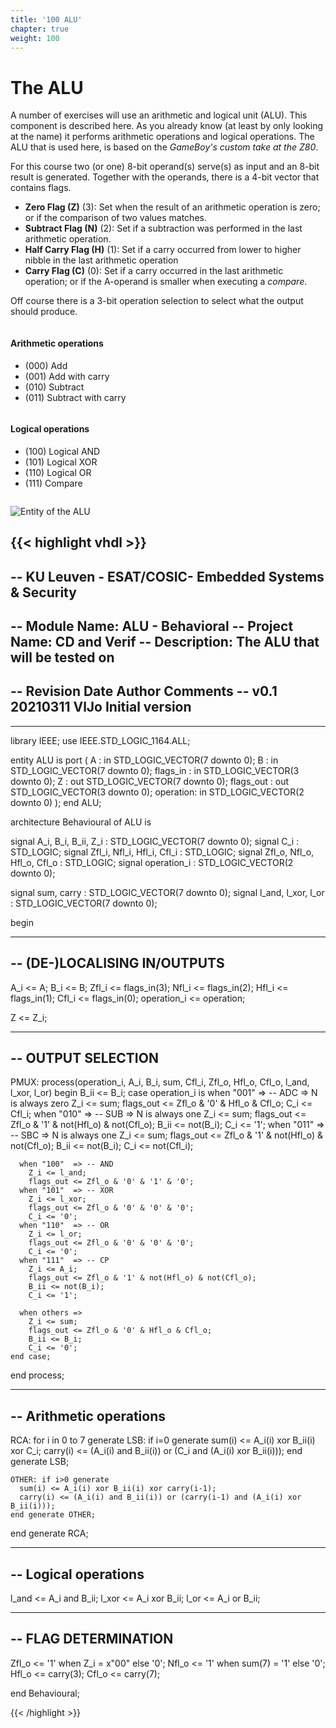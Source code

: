 ```yaml
---
title: '100 ALU'
chapter: true
weight: 100
---
```


# The ALU

A number of exercises will use an arithmetic and logical unit (ALU). This component is described here. As you already know (at least by only looking at the name) it performs arithmetic operations and logical operations. The ALU that is used here, is based on the *GameBoy's custom take at the Z80*.

For this course two (or one) 8-bit operand(s) serve(s) as input and an 8-bit result is generated. Together with the operands, there is a 4-bit vector that contains flags.

* **Zero Flag (Z)** (3): Set when the result of an arithmetic operation is zero; or if the comparison of two values matches.
* **Subtract Flag (N)** (2): Set if a subtraction was performed in the last arithmetic operation. 
* **Half Carry Flag (H)** (1): Set if a carry occurred from lower to higher nibble in the last arithmetic operation
* **Carry Flag \(C)** (0): Set if a carry occurred in the last arithmetic operation; or if the A-operand is smaller when executing a *compare*.

Off course there is a 3-bit operation selection to select what the output should produce.

<div class="multicolumn">
  <div class="column">
    <h4>Arithmetic operations</h4>
    <ul>
      <li>(000) Add</li>
      <li>(001) Add with carry</li>
      <li>(010) Subtract</li>
      <li>(011) Subtract with carry</li>
    </ul>
  </div>
  <div class="column">
    <h4>Logical operations</h4>
    <ul>
      <li>(100) Logical AND</li>
      <li>(101) Logical XOR</li>
      <li>(110) Logical OR</li>
      <li>(111) Compare</li>
    </ul>
  </div>
</div>

![Entity of the ALU](/img/ALU.png)


{{< highlight vhdl >}}
--------------------------------------------------------------------------------
-- KU Leuven - ESAT/COSIC- Embedded Systems & Security
--------------------------------------------------------------------------------
-- Module Name:     ALU - Behavioral
-- Project Name:    CD and Verif
-- Description:     The ALU that will be tested on
--
-- Revision     Date       Author     Comments
-- v0.1         20210311   VlJo       Initial version
--
--------------------------------------------------------------------------------

library IEEE;
  use IEEE.STD_LOGIC_1164.ALL;

entity ALU is
  port (
    A : in STD_LOGIC_VECTOR(7 downto 0);
    B : in STD_LOGIC_VECTOR(7 downto 0);
    flags_in : in STD_LOGIC_VECTOR(3 downto 0);
    Z : out STD_LOGIC_VECTOR(7 downto 0);
    flags_out : out STD_LOGIC_VECTOR(3 downto 0);
    operation: in STD_LOGIC_VECTOR(2 downto 0)
  );
end ALU;

architecture Behavioural of ALU is

  signal A_i, B_i, B_ii, Z_i : STD_LOGIC_VECTOR(7 downto 0);
  signal C_i : STD_LOGIC;
  signal Zfl_i, Nfl_i, Hfl_i, Cfl_i : STD_LOGIC;
  signal Zfl_o, Nfl_o, Hfl_o, Cfl_o : STD_LOGIC;
  signal operation_i : STD_LOGIC_VECTOR(2 downto 0);

  signal sum, carry : STD_LOGIC_VECTOR(7 downto 0);
  signal l_and, l_xor, l_or : STD_LOGIC_VECTOR(7 downto 0);

begin
  
  -------------------------------------------------------------------------------
  -- (DE-)LOCALISING IN/OUTPUTS
  -------------------------------------------------------------------------------
  A_i <= A;
  B_i <= B;
  Zfl_i <= flags_in(3);
  Nfl_i <= flags_in(2);
  Hfl_i <= flags_in(1);
  Cfl_i <= flags_in(0);
  operation_i <= operation;

  Z <= Z_i;

  -------------------------------------------------------------------------------
  -- OUTPUT SELECTION
  -------------------------------------------------------------------------------
  PMUX: process(operation_i, A_i, B_i, sum, Cfl_i, Zfl_o, Hfl_o, Cfl_o, l_and, l_xor, l_or)
  begin
    B_ii <= B_i;
    case operation_i is
      when "001"  => -- ADC => N is always zero
        Z_i <= sum;
        flags_out <= Zfl_o & '0' & Hfl_o & Cfl_o;
        C_i <= Cfl_i;
      when "010"  => -- SUB => N is always one
        Z_i <= sum;
        flags_out <= Zfl_o & '1' & not(Hfl_o) & not(Cfl_o);
        B_ii <= not(B_i);
        C_i <= '1';
      when "011"  => -- SBC => N is always one
        Z_i <= sum;
        flags_out <= Zfl_o & '1' & not(Hfl_o) & not(Cfl_o);
        B_ii <= not(B_i);
        C_i <= not(Cfl_i);

      when "100"  => -- AND
        Z_i <= l_and;
        flags_out <= Zfl_o & '0' & '1' & '0';
      when "101"  => -- XOR
        Z_i <= l_xor;
        flags_out <= Zfl_o & '0' & '0' & '0';
        C_i <= '0';
      when "110"  => -- OR
        Z_i <= l_or;
        flags_out <= Zfl_o & '0' & '0' & '0';
        C_i <= '0';
      when "111"  => -- CP
        Z_i <= A_i;
        flags_out <= Zfl_o & '1' & not(Hfl_o) & not(Cfl_o);
        B_ii <= not(B_i);
        C_i <= '1';

      when others => 
        Z_i <= sum;
        flags_out <= Zfl_o & '0' & Hfl_o & Cfl_o;
        B_ii <= B_i;
        C_i <= '0';
    end case;
  end process;
  
  
  -------------------------------------------------------------------------------
  -- Arithmetic operations
  -------------------------------------------------------------------------------
  RCA: for i in 0 to 7 generate
    LSB: if i=0 generate
      sum(i) <= A_i(i) xor B_ii(i) xor C_i;
      carry(i) <= (A_i(i) and B_ii(i)) or (C_i and (A_i(i) xor B_ii(i)));
    end generate LSB;

    OTHER: if i>0 generate
      sum(i) <= A_i(i) xor B_ii(i) xor carry(i-1);
      carry(i) <= (A_i(i) and B_ii(i)) or (carry(i-1) and (A_i(i) xor B_ii(i)));
    end generate OTHER;
  end generate RCA;


  -------------------------------------------------------------------------------
  -- Logical operations
  -------------------------------------------------------------------------------
  l_and <= A_i and B_ii;
  l_xor <= A_i xor B_ii;
  l_or <= A_i or B_ii;


  -------------------------------------------------------------------------------
  -- FLAG DETERMINATION
  -------------------------------------------------------------------------------
  Zfl_o <= '1' when Z_i = x"00" else '0';
  Nfl_o <= '1' when sum(7) = '1' else '0';
  Hfl_o <= carry(3);
  Cfl_o <= carry(7);


end Behavioural;

{{< /highlight >}}

